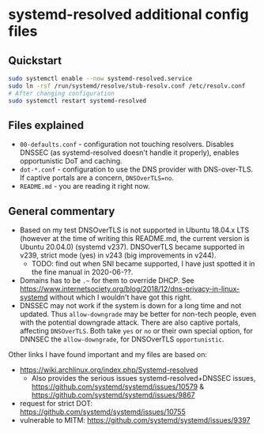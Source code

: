 # systemd-resolved additional config files

## Quickstart

```bash
sudo systemctl enable --now systemd-resolved.service
sudo ln -rsf /run/systemd/resolve/stub-resolv.conf /etc/resolv.conf
# After changing configuration
sudo systemctl restart systemd-resolved
```

## Files explained

* `00-defaults.conf` - configuration not touching resolvers. Disables DNSSEC (as
  systemd-resolved doesn't handle it properly), enables opportunistic DoT and
  caching.
* `dot-*.conf` - configuration to use the DNS provider with DNS-over-TLS. If
  captive portals are a concern, `DNSOverTLS=no`.
* `README.md` - you are reading it right now.

## General commentary

* Based on my test DNSOverTLS is not supported in Ubuntu 18.04.x LTS (however
  at the time of writing this README.md, the current version is Ubuntu 20.04.0)
  (systemd v237). DNSOverTLS became supported in v239, strict mode (yes) in
  v243 (big improvements in v244).
  * TODO: find out when SNI became supported, I have just spotted it in the
    fine manual in 2020-06-??.
* Domains has to be `.~` for them to override DHCP. See https://www.internetsociety.org/blog/2018/12/dns-privacy-in-linux-systemd
  without which I wouldn't have got this right.
* DNSSEC may not work if the system is down for a long time and not updated.
  Thus `allow-downgrade` may be better for non-tech people, even with the
  potential downgrade attack. There are also captive portals, affecting
  `DNSOverTLS`. Both take `yes` or `no` or their own special option,
  for DNNSEC the `allow-downgrade`, for DNSOverTLS `opportunistic`.

Other links I have found important and my files are based on:

* https://wiki.archlinux.org/index.php/Systemd-resolved
  * Also provides the serious issues systemd-resolved+DNSSEC issues, https://github.com/systemd/systemd/issues/10579 & https://github.com/systemd/systemd/issues/9867
* request for strict DOT: https://github.com/systemd/systemd/issues/10755
* vulnerable to MITM: https://github.com/systemd/systemd/issues/9397
